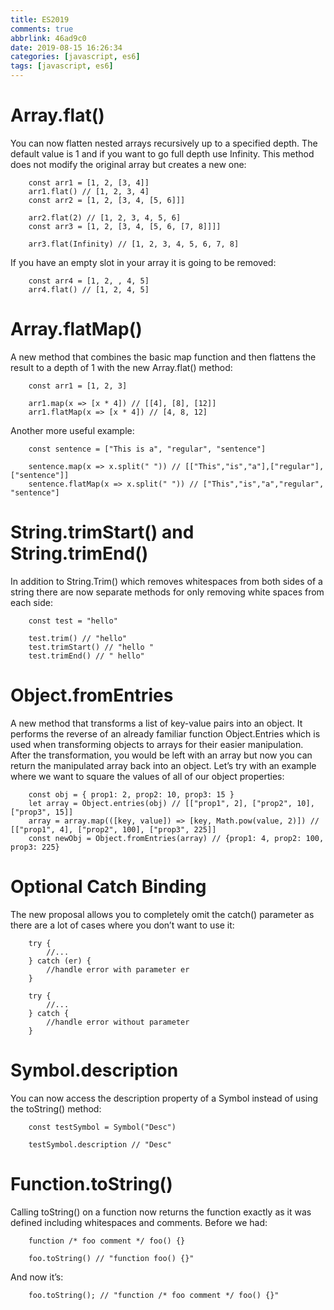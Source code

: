 ```yaml
---
title: ES2019
comments: true
abbrlink: 46ad9c0
date: 2019-08-15 16:26:34
categories: [javascript, es6]
tags: [javascript, es6]
---
```


# Array.flat()
You can now flatten nested arrays recursively up to a specified depth. The default value is 1 and if you want to go full depth use Infinity. This method does not modify the original array but creates a new one:
```
    const arr1 = [1, 2, [3, 4]]
    arr1.flat() // [1, 2, 3, 4]
    const arr2 = [1, 2, [3, 4, [5, 6]]]

    arr2.flat(2) // [1, 2, 3, 4, 5, 6]
    const arr3 = [1, 2, [3, 4, [5, 6, [7, 8]]]]

    arr3.flat(Infinity) // [1, 2, 3, 4, 5, 6, 7, 8]
```
If you have an empty slot in your array it is going to be removed:
```
    const arr4 = [1, 2, , 4, 5]
    arr4.flat() // [1, 2, 4, 5]
```

# Array.flatMap()
A new method that combines the basic map function and then flattens the result to a depth of 1 with the new Array.flat() method:
```
    const arr1 = [1, 2, 3]

    arr1.map(x => [x * 4]) // [[4], [8], [12]]
    arr1.flatMap(x => [x * 4]) // [4, 8, 12]
```
Another more useful example:
```
    const sentence = ["This is a", "regular", "sentence"]

    sentence.map(x => x.split(" ")) // [["This","is","a"],["regular"],["sentence"]]
    sentence.flatMap(x => x.split(" ")) // ["This","is","a","regular", "sentence"]
```

# String.trimStart() and String.trimEnd()
In addition to String.Trim() which removes whitespaces from both sides of a string there are now separate methods for only removing white spaces from each side:
```
    const test = "hello"

    test.trim() // "hello"
    test.trimStart() // "hello "
    test.trimEnd() // " hello"
```

# Object.fromEntries
A new method that transforms a list of key-value pairs into an object. It performs the reverse of an already familiar function Object.Entries which is used when transforming objects to arrays for their easier manipulation. After the transformation, you would be left with an array but now you can return the manipulated array back into an object. Let’s try with an example where we want to square the values of all of our object properties:
```
    const obj = { prop1: 2, prop2: 10, prop3: 15 }                                   
    let array = Object.entries(obj) // [["prop1", 2], ["prop2", 10], ["prop3", 15]]
    array = array.map(([key, value]) => [key, Math.pow(value, 2)]) // [["prop1", 4], ["prop2", 100], ["prop3", 225]]
    const newObj = Object.fromEntries(array) // {prop1: 4, prop2: 100, prop3: 225}
```

# Optional Catch Binding
The new proposal allows you to completely omit the catch() parameter as there are a lot of cases where you don’t want to use it:
```
    try {
        //...
    } catch (er) {
        //handle error with parameter er
    }

    try {
        //...
    } catch {
        //handle error without parameter
    }
```

# Symbol.description
You can now access the description property of a Symbol instead of using the toString() method:
```
    const testSymbol = Symbol("Desc")

    testSymbol.description // "Desc"
```

# Function.toString()
Calling toString() on a function now returns the function exactly as it was defined including whitespaces and comments. Before we had:
```
    function /* foo comment */ foo() {}

    foo.toString() // "function foo() {}"
```
And now it’s:
```
    foo.toString(); // "function /* foo comment */ foo() {}"
```
